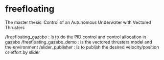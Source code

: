 # freefloating
The master thesis: Control of an Autunomous Underwater with Vectored Thrusters

/freefloating_gazebo : is to do the PID control and control allocation in gazebo
/freefloating_gazebo_demo : is the vectored thrusters model and the environment
/slider_publisher : is to publish the desired velocity/position or effort by slider
